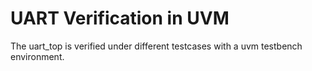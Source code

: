 # UART Verification in UVM

 The uart_top is verified under different testcases with a uvm testbench environment. 

